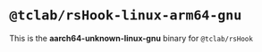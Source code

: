 # `@tclab/rsHook-linux-arm64-gnu`

This is the **aarch64-unknown-linux-gnu** binary for `@tclab/rsHook`
